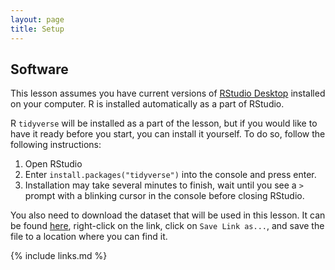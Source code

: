 ```yaml
---
layout: page
title: Setup
---
```


## Software
This lesson assumes you have current versions of [RStudio Desktop](https://rstudio.com/products/rstudio/download/#download) installed on your computer. R is installed automatically as a part of RStudio.

R `tidyverse` will be installed as a part of the lesson, but if you would like to have it ready before you start, you can install it yourself. To do so, follow the following instructions:

1.  Open RStudio
2.  Enter `install.packages("tidyverse")` into the console and press enter.
3.  Installation may take several minutes to finish, wait until you see a `>` prompt with a blinking cursor in the console before closing RStudio.

You also need to download the dataset that will be used in this lesson. It can be found [here](wut), right-click on the link, click on `Save Link as...`, and save the file to a location where you can find it.

{% include links.md %}
